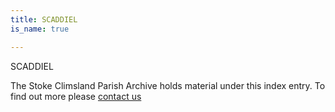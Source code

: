 ```yaml
---
title: SCADDIEL
is_name: true

---
```


SCADDIEL


The Stoke Climsland Parish Archive holds material under this index entry. To find out more please [contact us](/contact/)
